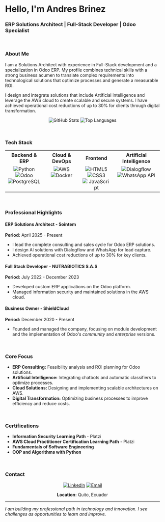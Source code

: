 # Hello, I'm Andres Brinez

### ERP Solutions Architect | Full-Stack Developer | Odoo Specialist

<br>

### About Me

I am a Solutions Architect with experience in Full-Stack development and a specialization in Odoo ERP. My profile combines technical skills with a strong business acumen to translate complex requirements into technological solutions that optimize processes and generate a measurable ROI.

I design and integrate solutions that include Artificial Intelligence and leverage the AWS cloud to create scalable and secure systems. I have achieved operational cost reductions of up to 30% for clients through digital transformation.

<div align="center">
  
![GitHub Stats](https://github-readme-stats.vercel.app/api?username=ACBRI&show_icons=true&theme=dracula&include_all_commits=true&count_private=true&hide_border=true)
![Top Languages](https://github-readme-stats.vercel.app/api/top-langs/?username=ACBRI&layout=compact&langs_count=6&theme=dracula&hide_border=true)

</div>

<br>

### Tech Stack

<table align="center">
<tr>
<th>Backend & ERP</th>
<th>Cloud & DevOps</th>
<th>Frontend</th>
<th>Artificial Intelligence</th>
</tr>
<tr>
<td align="center" style="vertical-align: top;">
<img src="https://img.shields.io/badge/Python-3776AB?style=flat&logo=python&logoColor=white" alt="Python"/><br>
<img src="https://img.shields.io/badge/Odoo-714B67?style=flat&logo=odoo&logoColor=white" alt="Odoo"/><br>
<img src="https://img.shields.io/badge/PostgreSQL-4169E1?style=flat&logo=postgresql&logoColor=white" alt="PostgreSQL"/>
</td>
<td align="center" style="vertical-align: top;">
<img src="https://img.shields.io/badge/AWS-232F3E?style=flat&logo=amazon-aws&logoColor=white" alt="AWS"/><br>
<img src="https://img.shields.io/badge/Docker-2496ED?style=flat&logo=docker&logoColor=white" alt="Docker"/>
</td>
<td align="center" style="vertical-align: top;">
<img src="https://img.shields.io/badge/HTML5-E34F26?style=flat&logo=html5&logoColor=white" alt="HTML5"/><br>
<img src="https://img.shields.io/badge/CSS3-1572B6?style=flat&logo=css3&logoColor=white" alt="CSS3"/><br>
<img src="https.shields.io/badge/JavaScript-F7DF1E?style=flat&logo=javascript&logoColor=black" alt="JavaScript"/>
</td>
<td align="center" style="vertical-align: top;">
<img src="https://img.shields.io/badge/Dialogflow-FF9800?style=flat&logo=dialogflow&logoColor=white" alt="Dialogflow"/><br>
<img src="https://img.shields.io/badge/WhatsApp_API-25D366?style=flat&logo=whatsapp&logoColor=white" alt="WhatsApp API"/>
</td>
</tr>
</table>

<br>

### Professional Highlights

#### ERP Solutions Architect - Sointem
**Period:** April 2025 - Present
- I lead the complete consulting and sales cycle for Odoo ERP solutions.
- I design AI solutions with Dialogflow and WhatsApp for lead capture.
- Achieved operational cost reductions of up to 30% for key clients.

#### Full Stack Developer - NUTRABIOTICS S.A.S
**Period:** July 2022 - December 2023
- Developed custom ERP applications on the Odoo platform.
- Managed information security and maintained solutions in the AWS cloud.

#### Business Owner - ShieldCloud
**Period:** December 2020 - Present
- Founded and managed the company, focusing on module development and the implementation of Odoo's *community* and *enterprise* versions.

<br>

### Core Focus

-   **ERP Consulting:** Feasibility analysis and ROI planning for Odoo solutions.
-   **Artificial Intelligence:** Integrating chatbots and automatic classifiers to optimize processes.
-   **Cloud Solutions:** Designing and implementing scalable architectures on AWS.
-   **Digital Transformation:** Optimizing business processes to improve efficiency and reduce costs.

<br>

### Certifications

-   **Information Security Learning Path** - Platzi
-   **AWS Cloud Practitioner Certification Learning Path** - Platzi
-   **Fundamentals of Software Engineering**
-   **OOP and Algorithms with Python**

<br>

### Contact

<div align="center">

[![LinkedIn](https://img.shields.io/badge/LinkedIn-0077B5?style=flat&logo=linkedin&logoColor=white)](https://www.linkedin.com/in/acbri)
[![Email](https://img.shields.io/badge/Email-D14836?style=flat&logo=gmail&logoColor=white)](mailto:acbri.19@gmail.com)

**Location:** Quito, Ecuador

</div>

---

*I am building my professional path in technology and innovation. I see challenges as opportunities to learn and improve.*
